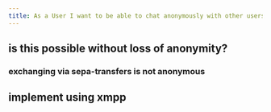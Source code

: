 ```yaml
---
title: As a User I want to be able to chat anonymously with other users to enhance the transaction experience
---
```


## is this possible without loss of anonymity?
### exchanging via sepa-transfers is not anonymous

## implement using xmpp
